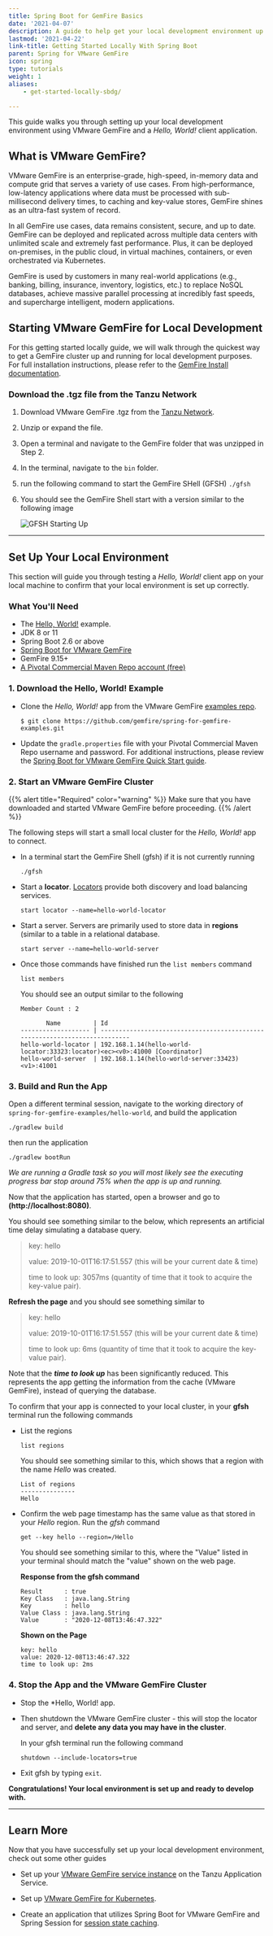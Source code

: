 ```yaml
---
title: Spring Boot for GemFire Basics
date: '2021-04-07'
description: A guide to help get your local development environment up and running with Spring Boot.
lastmod: '2021-04-22'
link-title: Getting Started Locally With Spring Boot
parent: Spring for VMware GemFire
icon: spring
type: tutorials
weight: 1
aliases:
    - get-started-locally-sbdg/

---
```


This guide walks you through setting up your local development environment using VMware GemFire and a *Hello, World!* client application.    

## What is VMware GemFire?

VMware GemFire is an enterprise-grade, high-speed, in-memory data and compute grid that serves a variety of use cases. From high-performance, low-latency applications where data must be processed with sub-millisecond delivery times, to caching and key-value stores, GemFire shines as an ultra-fast system of record.

In all GemFire use cases, data remains consistent, secure, and up to date. GemFire can be deployed and replicated across multiple data centers with unlimited scale and extremely fast performance. Plus, it can be deployed on-premises, in the public cloud, in virtual machines, containers, or even orchestrated via Kubernetes.

GemFire is used by customers in many real-world applications (e.g., banking, billing, insurance, inventory, logistics, etc.) to replace NoSQL databases, achieve massive parallel processing at incredibly fast speeds, and supercharge intelligent, modern applications.


## Starting VMware GemFire for Local Development

For this getting started locally guide, we will walk through the quickest way to get a GemFire cluster up and running for local development purposes.  For full installation instructions, please refer to the [GemFire Install documentation](https://docs.vmware.com/en/VMware-Tanzu-GemFire/9.15/tgf/GUID-getting_started-installation-install_intro.html). 

### Download the .tgz file from the Tanzu Network 

1. Download VMware GemFire .tgz from the [Tanzu Network](https://network.tanzu.vmware.com/products/pivotal-gemfire/).
2. Unzip or expand the file.
3. Open a terminal and navigate to the GemFire folder that was unzipped in Step 2.
4. In the terminal, navigate to the `bin` folder.
5. run the following command to start the GemFire SHell (GFSH)
    ```./gfsh```

6. You should see the GemFire Shell start with a version similar to the following image

   ![GFSH Starting Up](images/gfsh_start_up.png)

---

## Set Up Your Local Environment

This section will guide you through testing a *Hello, World!* client app on your local machine to confirm that your local environment is set up correctly.


### What You'll Need
* The [Hello, World!](https://github.com/gemfire/spring-for-gemfire-examples/tree/main/hello-world) example.
* JDK 8 or 11
* Spring Boot 2.6 or above
* [Spring Boot for VMware GemFire](https://docs.vmware.com/en/Spring-Boot-for-VMware-GemFire/index.html)
* GemFire 9.15+ 
* [A Pivotal Commercial Maven Repo account (free)](https://commercial-repo.pivotal.io/login/auth)

### 1. Download the Hello, World! Example

* Clone the *Hello, World!* app from the VMware GemFire [examples repo](https://github.com/gemfire/spring-for-gemfire-examples). 

  ```
  $ git clone https://github.com/gemfire/spring-for-gemfire-examples.git
  ```
* Update the `gradle.properties` file with your Pivotal Commercial Maven Repo username and password. For additional instructions, please review the [Spring Boot for VMware GemFire Quick Start guide](https://docs.vmware.com/en/Spring-Boot-for-VMware-GemFire/index.html).

### 2. Start an VMware GemFire Cluster

{{% alert title="Required" color="warning" %}}
Make sure that you have downloaded and started VMware GemFire before proceeding.
{{% /alert %}} 

The following steps will start a small local cluster for the *Hello, World!* app to connect.   

* In a terminal start the GemFire Shell (gfsh) if it is not currently running

    ```
    ./gfsh
    ```
* Start a **locator**.  [Locators](https://docs.vmware.com/en/VMware-Tanzu-GemFire/9.15/tgf/GUID-configuring-running-running_the_locator.html) provide both discovery and load balancing services. 

    ```
    start locator --name=hello-world-locator
    ```
* Start a server.  Servers are primarily used to store data in **regions** (similar to a table in a relational database. 

    ```
    start server --name=hello-world-server
    ```

* Once those commands have finished run the `list members` command 

  ```list members```

  You should see an output similar to the following
  
  
  ```
  Member Count : 2
  
         Name         | Id
  ------------------- | ---------------------------------------------------------------------------
  hello-world-locator | 192.168.1.14(hello-world-locator:33323:locator)<ec><v0>:41000 [Coordinator]
  hello-world-server  | 192.168.1.14(hello-world-server:33423)<v1>:41001
  ```


### 3. Build and Run the App

Open a different terminal session, navigate to the working directory of `spring-for-gemfire-examples/hello-world`, and build the application

```
./gradlew build
```

then run the application

```
./gradlew bootRun
```

*We are running a Gradle task so you will most likely see the executing progress bar stop around 75% when the app is up and running.*

Now that the application has started, open a browser and go to **(http://localhost:8080)**.

You should see something similar to the below, which represents an artificial time delay simulating a database query.

> key: hello
>
>value: 2019-10-01T16:17:51.557 (this will be your current date & time)
>
>time to look up: 3057ms (quantity of time that it took to acquire the key-value pair).


**Refresh the page** and you should see something similar to

> key: hello
>
>value: 2019-10-01T16:17:51.557 (this will be your current date & time)
>
>time to look up: 6ms (quantity of time that it took to acquire the key-value pair).

Note that the ***time to look up*** has been significantly reduced. This represents the app getting the information from the cache (VMware GemFire), instead of querying the database.

To confirm that your app is connected to your local cluster, in your **gfsh** terminal run the following commands

* List the regions
    ```
    list regions
    ```
    
    You should see something similar to this, which shows that a region with the name *Hello* was created.
    
    ```
    List of regions
    ---------------
    Hello
    ```

* Confirm the web page timestamp has the same value as that stored in your *Hello* region. Run the *gfsh* command

    ``
    get --key hello --region=/Hello
    ``
    
    You should see something similar to this, where the "Value" listed in your terminal should match the "value" shown on the web page. 
    
    **Response from the gfsh command**
    ```
    Result      : true
    Key Class   : java.lang.String
    Key         : hello
    Value Class : java.lang.String
    Value       : "2020-12-08T13:46:47.322"
    ```
    
    **Shown on the Page**
    ```
    key: hello
    value: 2020-12-08T13:46:47.322
    time to look up: 2ms
    ```

### 4. Stop the App and the VMware GemFire Cluster

* Stop the *Hello, World! app. 
* Then shutdown the VMware GemFire cluster - this will stop the locator and server, and **delete any data you may have in the cluster**. 

    In your gfsh terminal run the following command 

    ```
    shutdown --include-locators=true
    ```
* Exit gfsh by typing `exit`.

**Congratulations! Your local environment is set up and ready to develop with.**

---

 ## Learn More
 
 Now that you have successfully set up your local development environment, check out some other guides
  
 * Set up your [VMware GemFire service instance](/tutorials/get-started-gf4tas-sbgf/) on the Tanzu Application Service. 

 * Set up [VMware GemFire for Kubernetes](/tutorials/get-started-gf4k8s-sbgf/). 
  
 * Create an application that utilizes Spring Boot for VMware GemFire and Spring Session for [session state caching](/tutorials/session-state-cache-sbgf/).